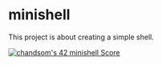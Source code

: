 # minishell
This project is about creating a simple shell.

[![chandsom's 42 minishell Score](https://badge42.vercel.app/api/v2/cl1p1tqxp009409mnhy38ochf/project/2181414)](https://github.com/JaeSeoKim/badge42)
